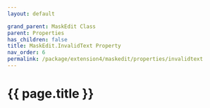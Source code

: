 ```yaml
---
layout: default

grand_parent: MaskEdit Class
parent: Properties
has_children: false
title: MaskEdit.InvalidText Property
nav_order: 6
permalink: /package/extension4/maskedit/properties/invalidtext
---
```

# {{ page.title }}